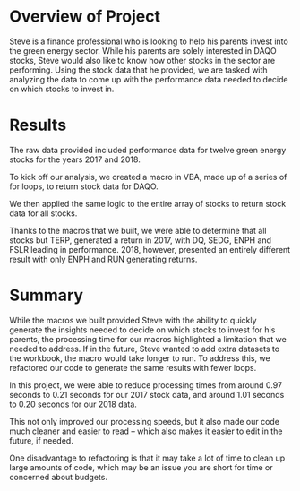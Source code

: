 # Overview of Project
Steve is a finance professional who is looking to help his parents invest into the green energy sector.  While his parents are solely interested in DAQO stocks, Steve would also like to know how other stocks in the sector are performing. Using the stock data that he provided, we are tasked with analyzing the data to come up with the performance data needed to decide on which stocks to invest in. 

# Results
The raw data provided included performance data for twelve green energy stocks for the years 2017 and 2018.

To kick off our analysis, we created a macro in VBA, made up of a series of for loops, to return stock data for DAQO.

We then applied the same logic to the entire array of stocks to return stock data for all stocks.

Thanks to the macros that we built, we were able to determine that all stocks but TERP, generated a return in 2017, with DQ, SEDG, ENPH and FSLR leading in performance. 2018, however, presented an entirely different result with only ENPH and RUN generating returns.

# Summary
While the macros we built provided Steve with the ability to quickly generate the insights needed to decide on which stocks to invest for his parents, the processing time for our macros highlighted a limitation that we needed to address. If in the future, Steve wanted to add extra datasets to the workbook, the macro would take longer to run. To address this, we refactored our code to generate the same results with fewer loops. 

In this project, we were able to reduce processing times from around 0.97 seconds to 0.21 seconds for our 2017 stock data, and around 1.01 seconds to 0.20 seconds for our 2018 data. 

This not only improved our processing speeds, but it also made our code much cleaner and easier to read – which also makes it easier to edit in the future, if needed.

One disadvantage to refactoring is that it may take a lot of time to clean up large amounts of code, which may be an issue you are short for time or concerned about budgets.
